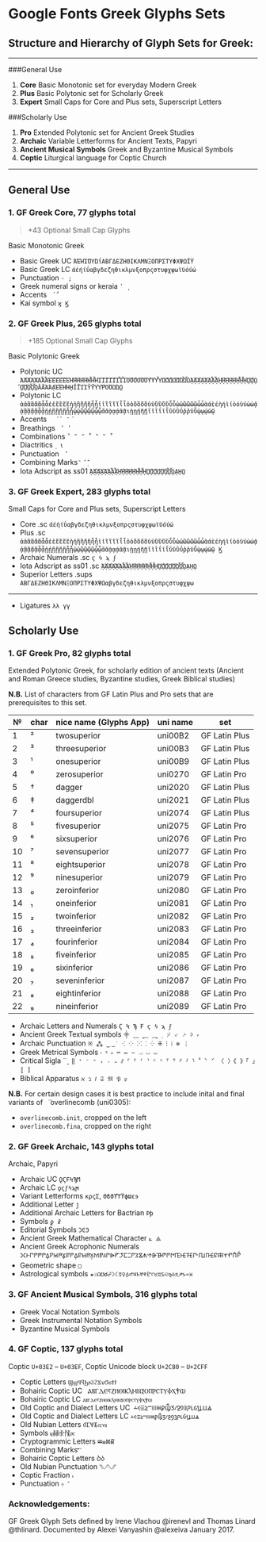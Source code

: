 
Google Fonts Greek Glyphs Sets
============================

## Structure and Hierarchy of Glyph Sets for Greek:
****

###General Use

1. **Core** Basic Monotonic set for everyday Modern Greek
2. **Plus** Basic Polytonic set for Scholarly Greek
3. **Expert** Small Caps for Core and Plus sets, Superscript Letters

###Scholarly Use

1. **Pro** Extended Polytonic set for Ancient Greek Studies
2. **Archaic** Variable Letterforms for Ancient Texts, Papyri
3. **Ancient Musical Symbols** Greek and Byzantine Musical Symbols
4. **Coptic** Liturgical language for Coptic Church  


****

## General Use

### 1. GF Greek Core, 77 glyphs total 

> +43 Optional Small Cap Glyphs

Basic Monotonic Greek

* Basic Greek UC ` ΆΈΉΊΌΎΏΐΑΒΓΔΕΖΗΘΙΚΛΜΝΞΟΠΡΣΤΥΦΧΨΩΪΫ `
* Basic Greek LC ` άέήίΰαβγδεζηθικλμνξοπρςστυφχψωϊϋόύώ `
* Punctuation ` · ; `
* Greek numeral signs or keraia ` ʹ ͵ `
* Accents `  ́ ΅ `
* Kai symbol ` ϗ Ϗ `

### 2. GF Greek Plus, 265 glyphs total 

> +185 Optional Small Cap Glyphs
> 
Basic Polytonic Greek

* Polytonic UC `ἈἉἊἋἌἍἎἏἘἙἚἛἜἝἨἩἪἫἬἭἮἯἸἹἺἻἼἽἾἿὈὉὊὋὌὍὙὛὝὟὨὩὪὫὬὭὮὯᾈᾉᾊᾋᾌᾍᾎᾏᾘᾙᾚᾛᾜᾝᾞᾟᾨᾩᾪᾫᾬᾭᾮᾯᾸᾹᾺΆᾼῈΈῊΉῌῘῙῚΊῨῩῪΎῬῸΌῺΏῼ `
* Polytonic LC ` ἀἁἂἃἄἅἆἇἐἑἒἓἔἕἠἡἢἣἤἥἦἧἰἱἲἳἴἵἶἷὀὁὂὃὄὅὐὑὒὓὔὕὖὗὠὡὢὣὤὥὦὧὰάὲέὴήὶίὸόὺύὼώᾀᾁᾂᾃᾄᾅᾆᾇᾐᾑᾒᾓᾔᾕᾖᾗᾠᾡᾢᾣᾤᾥᾦᾧᾰᾱᾲᾳᾴᾶᾷιῂῃῄῆῇῐῑῒΐῖῗῠῡῢΰῤῥῦῧῲῳῴῶῷ `
* Accents ```   ́ `  ͂ `  ```
* Breathings `  ̔  ̓ `
* Combinations ` ῁ ῍ ῎ ῏ ῝ ῞ ῟ `
* Diactritics `  ͅ ι `
* Punctuation `  ̓ `
* Combining Marks ` ͂ ̓ ̈́ ͅ `
* Iota Adscript as ss01 `ᾈᾉᾊᾋᾌᾍᾎᾏᾘᾙᾚᾛᾜᾝᾞᾟᾨᾩᾪᾫᾬᾭᾮᾯᾼῌῼ`

### 3. GF Greek Expert, 283 glyphs total

Small Caps for Core and Plus sets, Superscript Letters


* Core .sc `άέήίΰαβγδεζηθικλμνξοπρςστυφχψωϊϋόύώ`
* Plus .sc `ἀἁἂἃἄἅἆἇἐἑἒἓἔἕἠἡἢἣἤἥἦἧἰἱἲἳἴἵἶἷὀὁὂὃὄὅὐὑὒὓὔὕὖὗὠὡὢὣὤὥὦὧὰάὲέὴήὶίὸόὺύὼώᾀᾁᾂᾃᾄᾅᾆᾇᾐᾑᾒᾓᾔᾕᾖᾗᾠᾡᾢᾣᾤᾥᾦᾧᾰᾱᾲᾳᾴᾶᾷιῂῃῄῆῇῐῑῒΐῖῗῠῡῢΰῤῥῦῧῲῳῴῶῷ Ϗ`
* Archaic Numerals .sc `ϛ ϟ ϡ ϝ`
* Iota Adscript as ss01 .sc `ᾈᾉᾊᾋᾌᾍᾎᾏᾘᾙᾚᾛᾜᾝᾞᾟᾨᾩᾪᾫᾬᾭᾮᾯᾼῌῼ`
* Superior Letters .sups `ΑΒΓΔΕΖΗΘΙΚΛΜΝΞΟΠΡΣΤΥΦΧΨΩαβγδεζηθικλμνξοπρςστυφχψω`
*** 
* Ligatures `λλ γγ`

## Scholarly Use


### 1. GF Greek Pro, 82 glyphs total 

Extended Polytonic Greek, for scholarly edition of ancient texts (Ancient and Roman Greece studies, Byzantine studies, Greek Biblical studies)

**N.B.** List of characters from GF Latin Plus and Pro sets that are prerequisites to this set.

№ | char | nice name (Glyphs App) | uni name | set
---|---|---|---|---
1|²|twosuperior|uni00B2|GF Latin Plus
2|³|threesuperior|uni00B3|GF Latin Plus
3|¹|onesuperior|uni00B9|GF Latin Plus
4|⁰|zerosuperior|uni0270|GF Latin Pro
5|†|dagger|uni2020|GF Latin Plus
6|‡|daggerdbl|uni2021|GF Latin Plus
7|⁴|foursuperior|uni2074|GF Latin Plus
8|⁵|fivesuperior|uni2075|GF Latin Pro
9|⁶|sixsuperior|uni2076|GF Latin Pro
10|⁷|sevensuperior|uni2077|GF Latin Pro
11|⁸|eightsuperior|uni2078|GF Latin Pro
12|⁹|ninesuperior|uni2079|GF Latin Pro
13|₀|zeroinferior|uni2080|GF Latin Pro
14|₁|oneinferior|uni2081|GF Latin Pro
15|₂|twoinferior|uni2082|GF Latin Pro
16|₃|threeinferior|uni2083|GF Latin Pro
17|₄|fourinferior|uni2084|GF Latin Pro
18|₅|fiveinferior|uni2085|GF Latin Pro
19|₆|sixinferior|uni2086|GF Latin Pro
20|₇|seveninferior|uni2087|GF Latin Pro
21|₈|eightinferior|uni2088|GF Latin Pro
22|₉|nineinferior|uni2089|GF Latin Pro


* Archaic Letters and Numerals `Ϛ Ϟ Ϡ Ϝ ϛ ϟ ϡ ϝ`
* Ancient Greek Textual symbols `⸎ ⸏ ⸐ ⸑ ⸒ ⸓ ⸔ ⸕ ⸖ ⸗`
* Archaic Punctuation `※ ⁂ ‿ ͜ ˙ ⁖ ⁘ ⁙ ⁚ ⁛ ⁜ ⁝ ⁞ ⊗ ⋮`
* Greek Metrical Symbols `⏑ ⏒ ⏓ ⏔ ⏕ ⏖ ⏗ ⏘ ⏙`
* Critical Sigla `̅ ̣ ͙ ‖ ⁺ ⁻ ⁼ ₊ ₋ ₌ ⫽ ⸀ ⸁ ⸂ ⸃ ⸄ ⸅ ⸆ ⸇ ⸈ ⸉ ⸊ ⸋ ⸌ ⸍ 〈 〉《 》「 」〚 〛`
* Biblical Apparatus `ℵ ℶ 𝑙 𝔖 𝔐 𝔓 𝔭`


**N.B.** For certain design cases it is best practice to include inital and final variants of ` ̅` overlinecomb (uni0305):

* `overlinecomb.init`, cropped on the left
* `overlinecomb.fina`, cropped on the right

### 2. GF Greek Archaic, 143 glyphs total

Archaic, Papyri

* Archaic UC `ϘϚϜϞϠϺ`
* Archaic LC `ϙϛϝϟϡϻ`
* Variant Letterforms `κρςΣ`, `Θϐϑϒϓϔϕϖε϶`
* Additional Letter `ϳ`
* Additional Archaic Letters for Bactrian `Ϸϸ`
* Symbols `ϼ ☧`
* Editorial Symbols `ϽϾϿ`
* Ancient Greek Mathematical Character `⟀ ⟁`
* Ancient Greek Acrophonic Numerals `𐅀𐅁𐅂𐅃𐅆𐅇𐅈𐅉𐅊𐅋𐅌𐅍𐅎𐅏𐅐𐅑𐅒𐅓𐅔𐅕𐅖𐅗𐅘𐅙𐅚𐅛𐅜𐅝𐅞𐅟𐅠𐅡𐅢𐅣𐅤𐅥𐅦𐅧𐅨𐅩𐅪𐅫𐅬𐅭𐅮𐅯𐅰𐅱𐅲𐅳𐅴`
* Geometric shape `□`
* Astrological symbols `★☉☊☋☌☍☽☾☿♀♁♂♃♄♅♆♇♈♉♊♋♌♍♎♏♐♑♒♓`
 
### 3. GF Ancient Musical Symbols, 316 glyphs total

* Greek Vocal Notation Symbols
* Greek Instrumental Notation Symbols
* Byzantine Musical Symbols

### 4. GF Coptic, 137 glyphs total

Coptic `U+03E2` – `U+03EF`, Coptic Unicode block `U+2C80` – `U+2CFF`

* Coptic Letters `ϢϣϤϥϦϧϨϩϪϫϬϭϮϯ`
* Bohairic Coptic UC ` ⲀⲂⲄⲆⲈⲊⲌⲎⲐⲒⲔⲖⲘⲚⲜⲞⲠⲢⲤⲦⲨⲪⲬⲮⲰ`
* Bohairic Coptic LC ` ⲁⲃⲅⲇⲉⲋⲍⲏⲑⲓⲕⲗⲙⲛⲝⲟⲡⲣⲥⲧⲩⲫⲭⲯⲱ `
* Old Coptic and Dialect Letters UC` ⲲⲴⲶⲸⲺⲼⲾⳀⳂⳄⳆⳈⳊⳌⳎⳐⳒⳔⳖⳘⳚ`
* Old Coptic and Dialect Letters LC ` ⲳⲵⲷⲹⲻⲽⲿⳁⳃⳅⳇⳉⳋⳍⳏⳑⳓⳕⳗⳙⳛ `
* Old Nubian Letters ` ⳜⳞⳠⳢⳝⳟⳡⳣ `
* Symbols ` ⳤ⳥⳦⳧⳨⳩⳪ `
* Cryptogrammic Letters ` ⳫⳬⳭⳮ⳯⳰⳱ `
* Combining Marks ` ⳯⳰⳱ ` 
* Bohairic Coptic Letters ` Ⳳⳳ `
* Old Nubian Punctuation ` ⳹⳺⳻⳼ `
* Coptic Fraction ` ⳽ ` 
* Punctuation ` ⳾ ⳿ ` 




### Acknowledgements:

GF Greek Glyph Sets defined by Irene Vlachou @irenevl and Thomas Linard @thlinard. Documented by Alexei Vanyashin @alexeiva January 2017.
